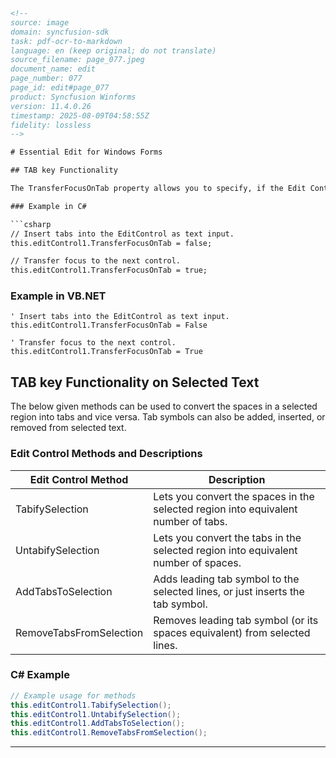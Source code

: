 ```html
<!-- 
source: image
domain: syncfusion-sdk
task: pdf-ocr-to-markdown
language: en (keep original; do not translate)
source_filename: page_077.jpeg
document_name: edit
page_number: 077
page_id: edit#page_077
product: Syncfusion Winforms
version: 11.4.0.26
timestamp: 2025-08-09T04:58:55Z
fidelity: lossless
-->

# Essential Edit for Windows Forms

## TAB key Functionality

The TransferFocusOnTab property allows you to specify, if the Edit Control should process the TAB key as a text input, or transfer the focus to the next control (by the order of TabIndex property value) on the Form or the User Control hosting the Edit Control.

### Example in C#

```csharp
// Insert tabs into the EditControl as text input.
this.editControl1.TransferFocusOnTab = false;

// Transfer focus to the next control.
this.editControl1.TransferFocusOnTab = true;
```

### Example in VB.NET

```vbnet
' Insert tabs into the EditControl as text input.
this.editControl1.TransferFocusOnTab = False

' Transfer focus to the next control.
this.editControl1.TransferFocusOnTab = True
```

## TAB key Functionality on Selected Text

The below given methods can be used to convert the spaces in a selected region into tabs and vice versa. Tab symbols can also be added, inserted, or removed from selected text.

### Edit Control Methods and Descriptions

| Edit Control Method        | Description                                                                                                                                              |
|----------------------------|----------------------------------------------------------------------------------------------------------------------------------------------------------|
| TabifySelection            | Lets you convert the spaces in the selected region into equivalent number of tabs.                                                                    |
| UntabifySelection          | Lets you convert the tabs in the selected region into equivalent number of spaces.                                                                  |
| AddTabsToSelection         | Adds leading tab symbol to the selected lines, or just inserts the tab symbol.                                                                      |
| RemoveTabsFromSelection    | Removes leading tab symbol (or its spaces equivalent) from selected lines.                                                                          |

### C# Example

```csharp
// Example usage for methods
this.editControl1.TabifySelection();
this.editControl1.UntabifySelection();
this.editControl1.AddTabsToSelection();
this.editControl1.RemoveTabsFromSelection();
```

---

<!-- tags: [syncfusion, windows forms, edit control, tab key functionality, c#, vb.net] keywords: [tabifyselection, untabifyselection, addtabstoselection, removetabfromselection, transferfocusontab, selected text, synchronization, tedious] -->
```